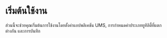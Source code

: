# เริ่มต้นใช้งาน

ส่วนนี้จะช่วยคุณเริ่มต้นการใช้งานโดยตั้งค่าแอปพลิเคชัน UMS, การกำหนดค่าประเภทยูทิลิตี้ที่แตกต่างกัน และการบันทึก